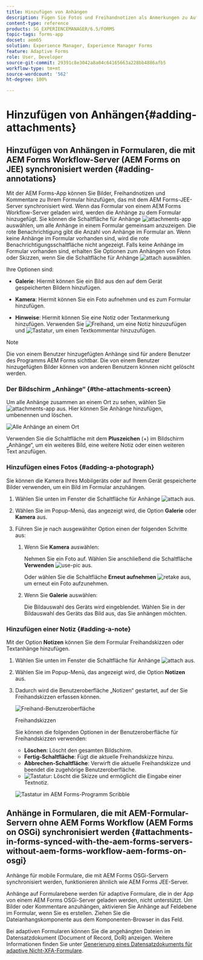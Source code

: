 ```yaml
---
title: Hinzufügen von Anhängen
description: Fügen Sie Fotos und Freihandnotizen als Anmerkungen zu Aufgaben in der AEM Forms-App hinzu.
content-type: reference
products: SG_EXPERIENCEMANAGER/6.5/FORMS
topic-tags: forms-app
docset: aem65
solution: Experience Manager, Experience Manager Forms
feature: Adaptive Forms
role: User, Developer
source-git-commit: 29391c8e3042a8a04c64165663a228bb4886afb5
workflow-type: tm+mt
source-wordcount: '562'
ht-degree: 100%

---
```


# Hinzufügen von Anhängen{#adding-attachments}

## Hinzufügen von Anhängen in Formularen, die mit AEM Forms Workflow-Server (AEM Forms on JEE) synchronisiert werden {#adding-annotations}

Mit der AEM Forms-App können Sie Bilder, Freihandnotizen und Kommentare zu Ihrem Formular hinzufügen, das mit dem AEM Forms-JEE-Server synchronisiert wird. Wenn das Formular von einem AEM Forms Workflow-Server geladen wird, werden die Anhänge zu dem Formular hinzugefügt. Sie können die Schaltfläche für Anhänge ![attachments-app](assets/attachments-app.png) auswählen, um alle Anhänge in einem Formular gemeinsam anzuzeigen. Die rote Benachrichtigung gibt die Anzahl von Anhänge im Formular an. Wenn keine Anhänge im Formular vorhanden sind, wird die rote Benachrichtigungsschaltfläche nicht angezeigt. Falls keine Anhänge im Formular vorhanden sind, erhalten Sie Optionen zum Anhängen von Fotos oder Skizzen, wenn Sie die Schaltfläche für Anhänge ![attach](assets/attch.png) auswählen.

Ihre Optionen sind:

* **Galerie**: Hiermit können Sie ein Bild aus den auf dem Gerät gespeicherten Bildern hinzufügen.

* **Kamera**: Hiermit können Sie ein Foto aufnehmen und es zum Formular hinzufügen. 

* **Hinweise**: Hiermit können Sie eine Notiz oder Textanmerkung hinzufügen. Verwenden Sie ![Freihand](assets/scribble.png), um eine Notiz hinzuzufügen und ![Tastatur](assets/keyboard.png), um einen Textkommentar hinzuzufügen.

>[!NOTE]
>
>Die von einem Benutzer hinzugefügten Anhänge sind für andere Benutzer des Programms AEM Forms sichtbar. Die von einem Benutzer hinzugefügten Bilder können von anderen Benutzern können nicht gelöscht werden.
>

### Der Bildschirm „Anhänge“ {#the-attachments-screen}

Um alle Anhänge zusammen an einem Ort zu sehen, wählen Sie ![attachments-app](assets/attachments-app.png) aus. Hier können Sie Anhänge hinzufügen, umbenennen und löschen.

![Alle Anhänge an einem Ort](assets/attachments-screen.png)

Verwenden Sie die Schaltfläche mit dem **Pluszeichen** (+) im Bildschirm „Anhänge“, um ein weiteres Bild, eine weitere Notiz oder einen weiteren Text anzufügen.

### Hinzufügen eines Fotos {#adding-a-photograph}

Sie können die Kamera Ihres Mobilgeräts oder auf Ihrem Gerät gespeicherte Bilder verwenden, um ein Bild im Formular anzuhängen.

1. Wählen Sie unten im Fenster die Schaltfläche für Anhänge ![attach](assets/attch.png) aus.
1. Wählen Sie im Popup-Menü, das angezeigt wird, die Option **Galerie** oder **Kamera** aus.
1. Führen Sie je nach ausgewählter Option einen der folgenden Schritte aus:

   1. Wenn Sie **Kamera** auswählen:

      Nehmen Sie ein Foto auf. Wählen Sie anschließend die Schaltfläche **Verwenden** ![use-pic](assets/use-pic.png) aus.

      Oder wählen Sie die Schaltfläche **Erneut aufnehmen** ![retake](assets/retake.png) aus, um erneut ein Foto aufzunehmen.

   1. Wenn Sie **Galerie** auswählen:

      Die Bildauswahl des Geräts wird eingeblendet. Wählen Sie in der Bildauswahl des Geräts das Bild aus, das Sie anhängen möchten.

### Hinzufügen einer Notiz {#adding-a-note}

Mit der Option **Notizen** können Sie dem Formular Freihandskizzen oder Textanhänge hinzufügen.

1. Wählen Sie unten im Fenster die Schaltfläche für Anhänge ![attach](assets/attch.png) aus.
1. Wählen Sie im Popup-Menü, das angezeigt wird, die Option **Notizen** aus.
1. Dadurch wird die Benutzeroberfläche „Notizen“ gestartet, auf der Sie Freihandskizzen erfassen können.

   ![Freihand-Benutzeroberfläche](assets/scribble-ui.png)

   Freihandskizzen

   Sie können die folgenden Optionen in der Benutzeroberfläche für Freihandskizzen verwenden:

   * **Löschen**: Löscht den gesamten Bildschirm.
   * **Fertig-Schaltfläche**: Fügt die aktuelle Freihandskizze hinzu.
   * **Abbrechen-Schaltfläche**: Verwirft die aktuelle Freihandskizze und beendet die zugehörige Benutzeroberfläche.
   * ![Tastatur](assets/keyboard.png): Löscht die Skizze und ermöglicht die Eingabe einer Textnotiz.

   ![Tastatur im AEM Forms-Programm Scribble](assets/keyboard-inapp.png)

## Anhänge in Formularen, die mit AEM-Formular-Servern ohne AEM Forms Workflow (AEM Forms on OSGi) synchronisiert werden {#attachments-in-forms-synced-with-the-aem-forms-servers-without-aem-forms-workflow-aem-forms-on-osgi}

Anhänge für mobile Formulare, die mit AEM Forms OSGi-Servern synchronisiert werden, funktionieren ähnlich wie AEM Forms JEE-Server.

Anhänge auf Formularebene werden für adaptive Formulare, die in der App von einem AEM Forms OSGi-Server geladen werden, nicht unterstützt. Um Bilder oder Kommentare anzuhängen, aktivieren Sie Anhänge auf Feldebene im Formular, wenn Sie es erstellen. Ziehen Sie die Dateianhangskomponente aus dem Komponenten-Browser in das Feld.

Bei adaptiven Formularen können Sie die angehängten Dateien im Datensatzdokument (Document of Record, DoR) anzeigen. Weitere Informationen finden Sie unter [Generierung eines Datensatzdokuments für adaptive Nicht-XFA-Formulare](../../forms/using/generate-document-of-record-for-non-xfa-based-adaptive-forms.md).
